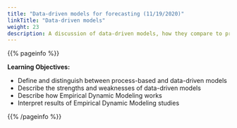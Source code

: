 ```yaml
---
title: "Data-driven models for forecasting (11/19/2020)"
linkTitle: "Data-driven models"
weight: 23
description: A discussion of data-driven models, how they compare to process models, and how they can be used for forecasting, with a focu on Empirical Dynamic Modeling
---
```


{{% pageinfo %}}

**Learning Objectives:**

* Define and distinguish between process-based and data-driven models
* Describe the strengths and weaknesses of data-driven models
* Describe how Empirical Dynamic Modeling works
* Interpret results of Empirical Dynamic Modeling studies

{{% /pageinfo %}}

